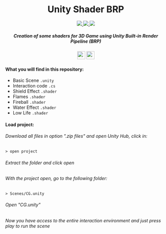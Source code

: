 <h1 align="center"> Unity Shader BRP </h1>

<p align="center">
 <a href="https://skillicons.dev">
    <img src="https://skillicons.dev/icons?i=unity"/>
    <img src="https://skillicons.dev/icons?i=cs"/>
     <img src="https://skillicons.dev/icons?i=vscode"/>
  </a>
</p>

<h5 align="center">
  Creation of some shaders for 3D Game using Unity Built-in Render Pipeline (BRP)
</h5>

<p align="center">
 <img height="25" src="http://img.shields.io/static/v1?label = STATUS & message = Under %20 Development & color = yellow & style=for-the-badge"/> 
 <img height="25" src="http://img.shields.io/static/v1?label = ENGINE / PIPELINE & message = Unity %20 Built-in & color = lightgray & style=for-the-badge"/> 

</p>

<h4 align="left"> What you will find in this repository: </h4>

- Basic Scene `.unity`
- Interaction code `.cs`
- Shield Effect `.shader`
- Flames `.shader`
- Fireball `.shader`
- Water Effect `.shader`
- Low Life `.shader`

<h4 align="left"> Load project: </h4>
<h6> Download all files in option ".zip files" and open Unity Hub, click in: </h6>

```
> open project
```

<h6> Extract the folder and click open </h6>
<h6> With the project open, go to the following folder: </h6>

```
> Scenes/CG.unity
```

<h6> Open "CG.unity" </h6>
<h6> Now you have access to the entire interaction environment and just press play to run the scene </h6>

